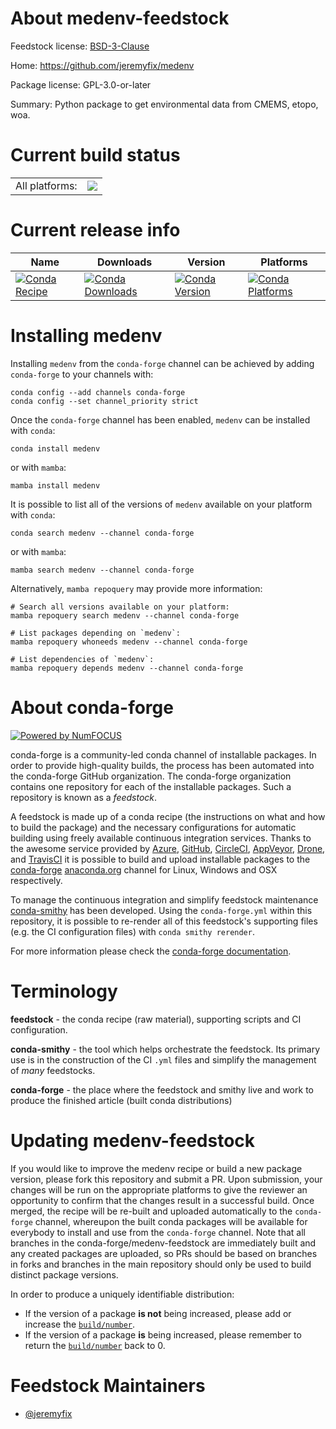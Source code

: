 About medenv-feedstock
======================

Feedstock license: [BSD-3-Clause](https://github.com/conda-forge/medenv-feedstock/blob/main/LICENSE.txt)

Home: https://github.com/jeremyfix/medenv

Package license: GPL-3.0-or-later

Summary: Python package to get environmental data from CMEMS, etopo, woa.

Current build status
====================


<table><tr><td>All platforms:</td>
    <td>
      <a href="https://dev.azure.com/conda-forge/feedstock-builds/_build/latest?definitionId=20847&branchName=main">
        <img src="https://dev.azure.com/conda-forge/feedstock-builds/_apis/build/status/medenv-feedstock?branchName=main">
      </a>
    </td>
  </tr>
</table>

Current release info
====================

| Name | Downloads | Version | Platforms |
| --- | --- | --- | --- |
| [![Conda Recipe](https://img.shields.io/badge/recipe-medenv-green.svg)](https://anaconda.org/conda-forge/medenv) | [![Conda Downloads](https://img.shields.io/conda/dn/conda-forge/medenv.svg)](https://anaconda.org/conda-forge/medenv) | [![Conda Version](https://img.shields.io/conda/vn/conda-forge/medenv.svg)](https://anaconda.org/conda-forge/medenv) | [![Conda Platforms](https://img.shields.io/conda/pn/conda-forge/medenv.svg)](https://anaconda.org/conda-forge/medenv) |

Installing medenv
=================

Installing `medenv` from the `conda-forge` channel can be achieved by adding `conda-forge` to your channels with:

```
conda config --add channels conda-forge
conda config --set channel_priority strict
```

Once the `conda-forge` channel has been enabled, `medenv` can be installed with `conda`:

```
conda install medenv
```

or with `mamba`:

```
mamba install medenv
```

It is possible to list all of the versions of `medenv` available on your platform with `conda`:

```
conda search medenv --channel conda-forge
```

or with `mamba`:

```
mamba search medenv --channel conda-forge
```

Alternatively, `mamba repoquery` may provide more information:

```
# Search all versions available on your platform:
mamba repoquery search medenv --channel conda-forge

# List packages depending on `medenv`:
mamba repoquery whoneeds medenv --channel conda-forge

# List dependencies of `medenv`:
mamba repoquery depends medenv --channel conda-forge
```


About conda-forge
=================

[![Powered by
NumFOCUS](https://img.shields.io/badge/powered%20by-NumFOCUS-orange.svg?style=flat&colorA=E1523D&colorB=007D8A)](https://numfocus.org)

conda-forge is a community-led conda channel of installable packages.
In order to provide high-quality builds, the process has been automated into the
conda-forge GitHub organization. The conda-forge organization contains one repository
for each of the installable packages. Such a repository is known as a *feedstock*.

A feedstock is made up of a conda recipe (the instructions on what and how to build
the package) and the necessary configurations for automatic building using freely
available continuous integration services. Thanks to the awesome service provided by
[Azure](https://azure.microsoft.com/en-us/services/devops/), [GitHub](https://github.com/),
[CircleCI](https://circleci.com/), [AppVeyor](https://www.appveyor.com/),
[Drone](https://cloud.drone.io/welcome), and [TravisCI](https://travis-ci.com/)
it is possible to build and upload installable packages to the
[conda-forge](https://anaconda.org/conda-forge) [anaconda.org](https://anaconda.org/)
channel for Linux, Windows and OSX respectively.

To manage the continuous integration and simplify feedstock maintenance
[conda-smithy](https://github.com/conda-forge/conda-smithy) has been developed.
Using the ``conda-forge.yml`` within this repository, it is possible to re-render all of
this feedstock's supporting files (e.g. the CI configuration files) with ``conda smithy rerender``.

For more information please check the [conda-forge documentation](https://conda-forge.org/docs/).

Terminology
===========

**feedstock** - the conda recipe (raw material), supporting scripts and CI configuration.

**conda-smithy** - the tool which helps orchestrate the feedstock.
                   Its primary use is in the construction of the CI ``.yml`` files
                   and simplify the management of *many* feedstocks.

**conda-forge** - the place where the feedstock and smithy live and work to
                  produce the finished article (built conda distributions)


Updating medenv-feedstock
=========================

If you would like to improve the medenv recipe or build a new
package version, please fork this repository and submit a PR. Upon submission,
your changes will be run on the appropriate platforms to give the reviewer an
opportunity to confirm that the changes result in a successful build. Once
merged, the recipe will be re-built and uploaded automatically to the
`conda-forge` channel, whereupon the built conda packages will be available for
everybody to install and use from the `conda-forge` channel.
Note that all branches in the conda-forge/medenv-feedstock are
immediately built and any created packages are uploaded, so PRs should be based
on branches in forks and branches in the main repository should only be used to
build distinct package versions.

In order to produce a uniquely identifiable distribution:
 * If the version of a package **is not** being increased, please add or increase
   the [``build/number``](https://docs.conda.io/projects/conda-build/en/latest/resources/define-metadata.html#build-number-and-string).
 * If the version of a package **is** being increased, please remember to return
   the [``build/number``](https://docs.conda.io/projects/conda-build/en/latest/resources/define-metadata.html#build-number-and-string)
   back to 0.

Feedstock Maintainers
=====================

* [@jeremyfix](https://github.com/jeremyfix/)

